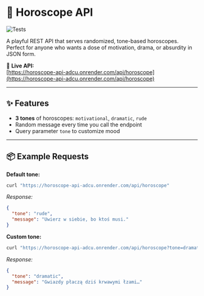 # 🌌 Horoscope API

![Tests](https://github.com/basial/horoscope-api/actions/workflows/tests.yml/badge.svg)

A playful REST API that serves randomized, tone-based horoscopes.  
Perfect for anyone who wants a dose of motivation, drama, or absurdity in JSON form.  

🚀 **Live API:**  
[https://horoscope-api-adcu.onrender.com/api/horoscope](https://horoscope-api-adcu.onrender.com/api/horoscope)  

---

## ✨ Features
- **3 tones** of horoscopes: `motivational`, `dramatic`, `rude`
- Random message every time you call the endpoint
- Query parameter `tone` to customize mood

---

## 📦 Example Requests

**Default tone:**
```bash
curl "https://horoscope-api-adcu.onrender.com/api/horoscope"
```

_Response:_
```json
{
  "tone": "rude",
  "message": "Uwierz w siebie, bo ktoś musi."
}
```

**Custom tone:**
```bash
curl "https://horoscope-api-adcu.onrender.com/api/horoscope?tone=dramatic"
```

_Response:_
```json
{
  "tone": "dramatic",
  "message": "Gwiazdy płaczą dziś krwawymi łzami…"
}
```
